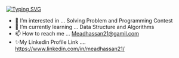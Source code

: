 <a href="https://git.io/typing-svg"><img src="https://readme-typing-svg.demolab.com?font=Helvetica&weight=700&size=35&duration=2000&pause=1200&color=3240F1&background=53FFB900&width=513&lines=Hi...%F0%9F%91%8B;This+is+MEAD+HASSAN;+Welcome+to+My+Github+Profile" alt="Typing SVG" /></a>

- 👀 I’m interested in ... Solving Problem and Programming Contest 
- 🌱 I’m currently learning ... Data Structure and Algorithms 
- 📫 How to reach me ... Meadhassan21@gamil.com
- ✨My Linkedin Profile Link ....  https://www.linkedin.com/in/meadhassan21/

<!---
MeadHassan21/MeadHassan21 is a ✨ special ✨ repository because its `README.md` (this file) appears on your GitHub profile.
You can click the Preview link to take a look at your changes.
--->
